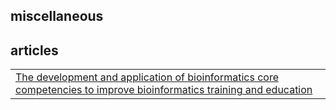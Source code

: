 ## miscellaneous


## articles
||
| ------------------------------------------------------------------------------------------------------------------ |
|[The development and application of bioinformatics core competencies to improve bioinformatics training and education](https://github.com/bioinformatics-collaborative/notable-articles/blob/master/miscellaneous/journal.pcbi.1005772.pdf)|
